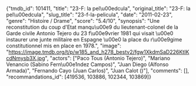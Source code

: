 {"tmdb_id": 101411, "title": "23-F: la pel\u00edcula", "original_title": "23-F: la pel\u00edcula", "slug_title": "23-f-la-pelicula", "date": "2011-02-23", "genre": "Histoire / Drame", "score": "5.4/10", "synopsis": "Une reconstitution du coup d'Etat manqu\u00e9 du lieutenant-colonel de la Garde civile Antonio Tejero du 23 f\u00e9vrier 1981 qui visait \u00e0 instaurer une junte militaire en Espagne \u00e0 la place du r\u00e9gime constitutionnel mis en place en 1978.", "image": "https://image.tmdb.org/t/p/w185_and_h278_bestv2/fgw1XkdmSaD226KtIKcdNmysb3X.jpg", "actors": ["Paco Tous (Antonio Tejero)", "Mariano Venancio (Sabino Fern\u00e1ndez Campos)", "Juan Diego (Alfonso Armada)", "Fernando Cayo (Juan Carlos)", "Juan Calot ()"], "comments": [], "recommandations_id": [419536, 103886, 102344, 103869]}